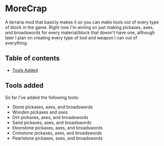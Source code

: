 # MoreCrap
A terraria mod that basicly makes it so you can make tools out of every type of block in the game.
Right now I'm aiming on just making pickaxes, axes, and broadswords for every material/block that doesn't have one, although later I plan on creating every type of tool and weapon I can out of everything.

## Table of contents
* [Tools Added](#tools-added)

## Tools added
So far I've added the following tools:
* Stone pickaxes, axes, and broadswords
* Wooden pickaxes and axes
* Dirt pickaxes, axes, and broadswords
* Sand pickaxes, axes, and broadswords
* Ebonstone pickaxes, axes, and broadswords
* Crimstone pickaxes, axes, and broadswords
* Pearlstone pickaxes, axes, and broadswords
